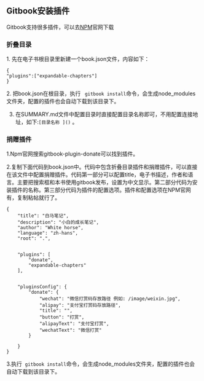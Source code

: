 ## Gitbook安装插件

Gitbook支持很多插件，可以去[NPM](https://www.npmjs.com/)官网下载

### 折叠目录

1. 先在电子书根目录里新建一个book.json文件，内容如下：
```
{
"plugins":["expandable-chapters"]
}
```

2. 把book.json在根目录，执行 ` gitbook install`命令，会生成node_modules文件夹，配置的插件也会自动下载到该目录下。

3. 在SUMMARY.md文件中配置目录时直接配置目录名称即可，不用配置连接地址，如下:`[目录名称 ]()` 。

### 捐赠插件

1.Npm官网搜索gitbook-plugin-donate可以找到插件。

2.复制下面代码到book.json中。代码中包含折叠目录插件和捐赠插件，可以直接在该文件中配置捐赠插件。代码第一部分可以配置title，电子书描述，作者和语言。主要把搜索框和本书使用gitbook发布，设置为中文显示。第二部分代码为安装插件的名称。第三部分代码为插件的配置选项。插件和配置选项在NPM官网有，复制粘帖就行了。

```
{
    "title": "白马笔记",
    "description": "小白的成长笔记",
    "author": "White horse",
    "language": "zh-hans",
    "root": ".",


    "plugins": [
        "donate",
        "expandable-chapters"
    ],


    "pluginsConfig": {
        "donate": {
            "wechat": "微信打赏码存放路径 例如: /image/weixin.jpg",
            "alipay": "支付宝打赏码存放路径",
            "title": "",
            "button": "打赏",
            "alipayText": "支付宝打赏",
            "wechatText": "微信打赏"
        }
       
    }
}
```

3.执行  `gitbook install`命令，会生成node_modules文件夹，配置的插件也会自动下载到该目录下。